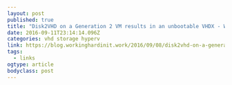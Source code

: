 ```yaml
---
layout: post
published: true
title: "Disk2VHD on a Generation 2 VM results in an unbootable VHDX - Working Hard In IT"
date: 2016-09-11T23:14:14.096Z
categories: vhd storage hyperv
link: https://blog.workinghardinit.work/2016/09/08/disk2vhd-on-a-generation-2-vm-results-in-an-unbootable-vhdx/
tags:
  - links
ogtype: article
bodyclass: post
---
```

